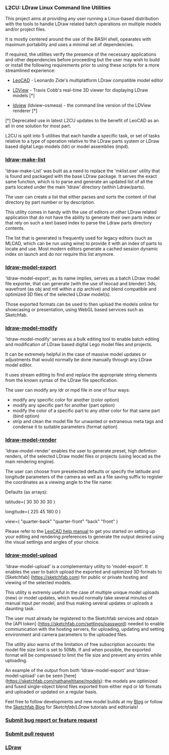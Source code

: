 ### L2CU: LDraw Linux Command line Utilities

This project aims at providing any user running a Linux-based distribution with the tools to handle LDraw related batch operations on multiple models and/or project files.

It is mostly centered around the use of the BASH shell, opearates with maximum portability and uses a minimal set of dependencies.

If required, the utilities verify the presence of the necessary applications and other dependencies before proceeding but the user may wish to build or install the following requirements prior to using these scripts for a more streamlined experience:

- [LeoCAD](https://github.com/leozide/leocad) - Leonardo Zide's multiplatform LDraw compatible model editor

- [LDView](https://github.com/tcobbs/ldview) - Travis Cobb's real-time 3D viewer for displaying LDraw models [*]
- [ldview](https://github.com/tcobbs/ldview) (ldview-osmesa) - the command line version of the LDView renderer [*]
  
[*] Deprecated use in latest L2CU updates to the benefit of LeoCAD as an all in one solution for most part.

L2CU is split into 5 utilities that each handle a specific task, or set of tasks relative to a type of operation relative to the LDraw parts system or LDraw based digital Lego models (ldr) or model assemblies (mpd).

### [ldraw-make-list](https://github.com/nathaneltitane/ldraw/blob/master/ldraw-make-list)

'ldraw-make-List' was built as a need to replace the 'mklist.exe' utility that is found and packaged with the base LDraw package.
It serves the exact same function, which is to parse and generate an updated list of all the parts located under the main 'ldraw' directory (within Ldraw/parts).

The user can create a list that either parses and sorts the content of that directory by part number or by description.

This utility comes in handy with the use of editors or other LDraw related application that do not have the ability to generate their own parts index or that rely on such a text based index to parse the Ldraw parts directory contents.

The list that is generated is frequently used for legacy editors (such as MLCAD, which can be run using wine) to provide it with an index of parts to locate and use. Most modern editors generate a cached session dynamic index on launch and do nor require this list anymore.

### [ldraw-model-export](https://github.com/nathaneltitane/ldraw/blob/master/ldraw-model-export)

'ldraw-model-export', as its name implies, serves as a batch LDraw model file exporter, that can generate (with the use of leocad and blender) 3ds, wavefront (as obj and mtl within a zip archive) and blend compatible and optimized 3D files of the selected LDraw model(s).

Those exported formats can be used to then upload the models online for showcasing or presentation, using WebGL based services such as Sketchfab.

### [ldraw-model-modify](https://github.com/nathaneltitane/ldraw/blob/master/ldraw-model-modify)

'ldraw-model-modify' serves as a bulk editing tool to enable batch editing and modification of LDraw based digital Lego model files and projects.

It can be extremely helpful in the case of massive model updates or adjustments that would normally be done manually through any LDraw model editor.

It uses stream editing to find and replace the appropriate string elements from the known syntax of the LDraw file specification.

The user can modify any ldr or mpd file in one of four ways:
- modify any specific color for another (color option)
- modify any specific part for another (part option)
- modify the color of a specific part to any other color for that same part (bind option)
- strip and clean the model file for unwanted or extraneous meta tags and condense it to suitable parameters (format option)

### [ldraw-model-render](https://github.com/nathaneltitane/ldraw/blob/master/ldraw-model-render)

'ldraw-model-render' enables the user to generate preset, high defintion renders, of the selected LDraw model files or projects (using leocad as the main rendering engine).

The user can choose from preselected defaults or specify the latitude and longitude parameters of the camera as well as a file saving suffix to register the coordinates as a viewing angle to the file name:

Defaults (as arrays):

latitude=(
	30
	30
	30
	30
)

longitude=(
	225
	45
	180
	0
)

view=(
	"quarter-back"
	"quarter-front"
	"back"
	"front"
)

Please refer to the [LeoCAD help manual](https://www.leocad.org/docs/start.html) to get you started on setting up your editing and rendering preferences to generate the output desired using the visual settings and angles of your choice.

### [ldraw-model-upload](https://github.com/nathaneltitane/ldraw/blob/master/ldraw-model-upload)

'ldraw-model-upload' is a complementary utility to 'model-export'. It enables the user to batch upload the exported and optimized 3D formats to [Sketchfab] (https://sketchfab.com) for public or private hosting and viewing of the selected models.

This utility is extremly useful in the case of multiple unique model uploads (new) or model updates, which would normally take several minutes of manual input per model, and thus making several updates or uploads a daunting task.

The user must already be registered to the Sketchfab services and obtain the [API token] (https://sketchfab.com/settings/password) needed to enable communication with the hosting servers, for uploading, updating and setting environment and camera parameters to the uploaded files.

The utility also warns of the limitation of free subscription accounts: the model file size limit is set to 50Mb. If and when possible, the exported format will be compressed to limit the file size and prevent any errors while uploading.

An example of the output from both 'ldraw-model-export' and 'ldraw-model-upload' can be seen [here] (https://sketchfab.com/nathaneltitane/models): the models are optimized and fused single-object blend files exported from either mpd or ldr formats and uploaded or updated on a regular basis.

Feel free to follow developments and new model builds at my [Blog](http://www.legolinux.com) or follow the [Sketchfab Blog](https://blog.sketchfab.com/tag/ldraw/) for *Sketchfab*/*LDraw* tutorials and editorials!

### [Submit bug report or feature request](https://github.com/nathaneltitane/ldraw/issues)
### [Submit pull request](https://github.com/nathaneltitane/ldraw/pulls)

### [LDraw](https://www.ldraw.org)
